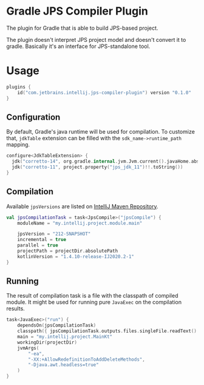# Gradle JPS Compiler Plugin

The plugin for Gradle that is able to build JPS-based project.

The plugin doesn't interpret JPS project model and doesn't convert it to gradle. Basically it's an interface for
JPS-standalone tool.

# Usage

```kotlin
plugins {
    id("com.jetbrains.intellij.jps-compiler-plugin") version "0.1.0"
}
```

## Configuration

By default, Gradle's java runtime will be used for compilation. 
To customize that, `jdkTable` extension can be filled with the `sdk_name->runtime_path` mapping.

```kotlin
configure<JdkTableExtension> {
  jdk("corretto-14", org.gradle.internal.jvm.Jvm.current().javaHome.absolutePath)
  jdk("corretto-11", project.property("jps_jdk_11")!!.toString())
}
```

## Compilation

Available `jpsVersions` are listed
on [IntelliJ Maven Repository](https://www.jetbrains.com/intellij-repository/releases).

```kotlin
val jpsCompilationTask = task<JpsCompile>("jpsCompile") {
    moduleName = "my.intellij.project.module.main"

    jpsVersion = "212-SNAPSHOT"
    incremental = true
    parallel = true
    projectPath = projectDir.absolutePath
    kotlinVersion = "1.4.10-release-IJ2020.2-1"
}
```

## Running

The result of compilation task is a file with the classpath of compiled module. It might be used for running
pure `JavaExec` on the compilation results.

```kotlin
task<JavaExec>("run") {
    dependsOn(jpsCompilationTask)
    classpath({ jpsCompilationTask.outputs.files.singleFile.readText().split(File.pathSeparatorChar) })
    main = "my.intellij.project.MainKt"
    workingDir(projectDir)
    jvmArgs(
        "-ea",
        "-XX:+AllowRedefinitionToAddDeleteMethods",
        "-Djava.awt.headless=true"
    )
}
```